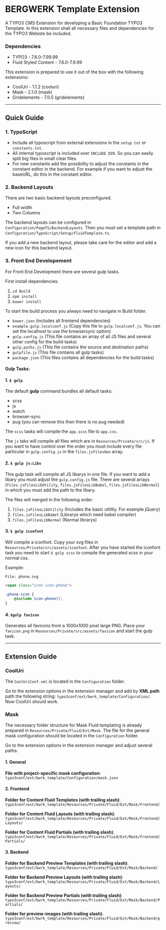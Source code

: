 # BERGWERK Template Extension

A TYPO3 CMS Extension for developing a Basic Foundation TYPO3 Template. In this extension shall all necessary files and dependencies for the TYPO3 Webiste be included.

### Dependencies
- TYPO3 - 7.6.0-7.99.99
- Fluid Styled Content - 7.6.0-7.9.99

This extension is prepared to use it out of the box with the following extensions:

- CoolUri - 1.1.2 (cooluri)
- Mask - 2.1.0 (mask)
- Gridelements - 7.0.5 (gridelements)

---

## Quick Guide

### 1. TypoScript

- Include all typoscript from external extensions in the `setup.txt` or `constants.txt`.
- All internal typoscript is included over `INCLUDE DIR`. So you can easily split big files in small clear files.
- For new constants add the possibility to adjust the constants in the constant editor in the backend. For example if you want to adjust the baseURL, do this in the constant editor.

### 2. Backend Layouts

There are two basic backend layouts preconfigured.

- Full width 
- Two Columns

The backend layouts can be configured in `Configuration/PageTS/BackendLayouts`. Then you must set a template path in `Configuration/TypoScript/Setup/FluidTemplate.ts`.

If you add a new backend layout, please take care for the editor and add a new icon for this backend layout. 

### 3. Front End Developement

For Front End Development there are several gulp tasks.

First install dependencies:
1. `cd Build`
2. `npm install`
3. `bower install`

To start the build process you always need to navigate in Build folder.

- `bower.json` (includes all frontend dependencies)
- `example.gulp.localconf.js` (Copy this file to `gulp.localconf.js`. You can set the localhost to use the browsersync option)
- `gulp.config.js` (This file contains an array of all JS files and several other config for the build tasks)
- `gulp.paths.js` (This file contains the source and destination paths)
- `gulpfile.js` (This file contains all gulp tasks)
- `package.json` (This files contains all dependencies for the build tasks)

#### Gulp Tasks:

#### 1. `$ gulp`

The default **gulp** command bundles all default tasks:

- scss
- js
- watch
- browser-sync
- pug (you can remove this then there is no pug needed)

The `scss` tasks will compile the `app.scss` file to `app.css`.

The `js` taks will compile all files which are in `Resources/Private/src/js`. If you want to have control over the order you must include every file particular in `gulp.config.js` in the `files.jsFilesOwn` array.

#### 2. `$ gulp js:Libs`

This gulp task will compile all JS libarys in one file. If you want to add a libary you must adjust the `gulp.config.js` file. 
There are several arrays (`files.jsFilesLibUtility`, `files.jsFilesLibBabel`, `files.jsFilesLibNormal`) in which you must add the path to the libary.

The files will merged in the following order:
1. `files.jsFilesLibUtility` (Includes the basic utlitliy. For example jQuery)
2. `files.jsFilesLibBabel` (Librarys which need babel compiler)
3. `files.jsFilesLibNormal` (Normal librarys)

#### 3. `$ gulp iconfont`

Will compile a iconfont. Copy your svg files in `Resources/Private/src/assets/iconfont`. After you have started the iconfont task you need to start `$ gulp scss` to compile the generated scss in your normal css.

Example:

```
File: phone.svg
```

```html
<span class="icon icon-phone">
```

```scss
.phone-icon {
    @include icon-phone();
}
```

#### 4. `$gulp favicon`

Generates all favicons from a 1000x1000 pixel large PNG. Place your `favicon.png` in `Resources/Private/src/assets/favicon` and start the gulp task.

---

## Extension Guide

### CoolUri

The `CoolUriConf.xml` is located in the `Configuration` folder. 

Go to the extension options in the extension manager and add by **XML path** path the following string: `typo3conf/ext/bwrk_template/Configuration/`. Now CoolUri should work.

### Mask

The necessary folder structure for Mask Fluid templating is already prepared in `Resources/Private/Fluid/Ext/Mask`. The file for the general mask configuration should be located in the `Configuration` folder.

Go to the extension options in the extension manager and adjust several paths:

#### 1. General

**File with project-specific mask configuration**: `typo3conf/ext/bwrk_template/Configuration/mask.json`

#### 2. Frontend

**Folder for Content Fluid Templates (with trailing slash)**: `typo3conf/ext/bwrk_template/Resources/Private/Fluid/Ext/Mask/Frontend/`

**Folder for Content Fluid Layouts (with trailing slash)**: `typo3conf/ext/bwrk_template/Resources/Private/Fluid/Ext/Mask/Frontend/Layouts/`

**Folder for Content Fluid Partials (with trailing slash)**: `typo3conf/ext/bwrk_template/Resources/Private/Fluid/Ext/Mask/Frontend/Partials/`

#### 3. Backend
**Folder for Backend Preview Templates (with trailing slash)**: `typo3conf/ext/bwrk_template/Resources/Private/Fluid/Ext/Mask/Backend/`

**Folder for Backend Preview Layouts (with trailing slash)**: `typo3conf/ext/bwrk_template/Resources/Private/Fluid/Ext/Mask/Backend/Layouts/`

**Folder for Backend Preview Partials (with trailing slash)**: `typo3conf/ext/bwrk_template/Resources/Private/Fluid/Ext/Mask/Backend/Partials/`

**Folder for preview-images (with trailing slash)**: `typo3conf/ext/bwrk_template/Resources/Private/Fluid/Ext/Mask/Backend/preview/`





